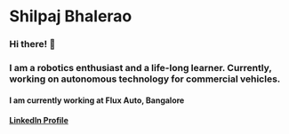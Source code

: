 # Shilpaj Bhalerao
### Hi there! 👋
### I am a robotics enthusiast and a life-long learner. Currently, working on autonomous technology for commercial vehicles.

#### I am currently working at Flux Auto, Bangalore

#### [LinkedIn Profile](https://www.linkedin.com/in/shilpaj-bhalerao/)

<!--
- 🔭 I’m currently working on ...
- 🌱 I’m currently learning ...
- 👯 I’m looking to collaborate on ...
- 🤔 I’m looking for help with ...
- 💬 Ask me about ...
- 📫 How to reach me: ...
- 😄 Pronouns: ...
- ⚡ Fun fact: ...
-->
